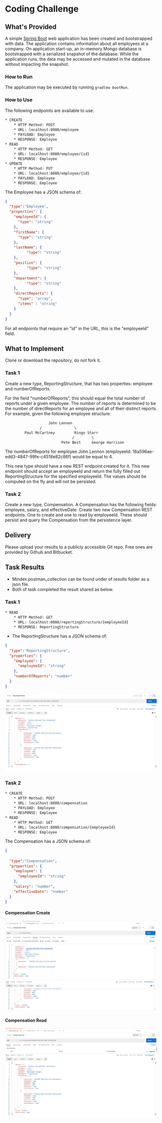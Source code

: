 # Coding Challenge
## What's Provided
A simple [Spring Boot](https://projects.spring.io/spring-boot/) web application has been created and bootstrapped 
with data. The application contains information about all employees at a company. On application start-up, an in-memory 
Mongo database is bootstrapped with a serialized snapshot of the database. While the application runs, the data may be
accessed and mutated in the database without impacting the snapshot.

### How to Run
The application may be executed by running `gradlew bootRun`.

### How to Use
The following endpoints are available to use:
```
* CREATE
    * HTTP Method: POST 
    * URL: localhost:8080/employee
    * PAYLOAD: Employee
    * RESPONSE: Employee
* READ
    * HTTP Method: GET 
    * URL: localhost:8080/employee/{id}
    * RESPONSE: Employee
* UPDATE
    * HTTP Method: PUT 
    * URL: localhost:8080/employee/{id}
    * PAYLOAD: Employee
    * RESPONSE: Employee
```
The Employee has a JSON schema of:
```json
{
  "type":"Employee",
  "properties": {
    "employeeId": {
      "type": "string"
    },
    "firstName": {
      "type": "string"
    },
    "lastName": {
          "type": "string"
    },
    "position": {
          "type": "string"
    },
    "department": {
          "type": "string"
    },
    "directReports": {
      "type": "array",
      "items" : "string"
    }
  }
}
```
For all endpoints that require an "id" in the URL, this is the "employeeId" field.

## What to Implement
Clone or download the repository, do not fork it.

### Task 1
Create a new type, ReportingStructure, that has two properties: employee and numberOfReports.

For the field "numberOfReports", this should equal the total number of reports under a given employee. The number of 
reports is determined to be the number of directReports for an employee and all of their distinct reports. For example, 
given the following employee structure:
```
                    John Lennon
                /               \
         Paul McCartney         Ringo Starr
                               /        \
                          Pete Best     George Harrison
```
The numberOfReports for employee John Lennon (employeeId: 16a596ae-edd3-4847-99fe-c4518e82c86f) would be equal to 4. 

This new type should have a new REST endpoint created for it. This new endpoint should accept an employeeId and return 
the fully filled out ReportingStructure for the specified employeeId. The values should be computed on the fly and will 
not be persisted.

### Task 2
Create a new type, Compensation. A Compensation has the following fields: employee, salary, and effectiveDate. Create 
two new Compensation REST endpoints. One to create and one to read by employeeId. These should persist and query the 
Compensation from the persistence layer.

## Delivery
Please upload your results to a publicly accessible Git repo. Free ones are provided by Github and Bitbucket.


## Task Results

* Mindex.postman_collection can be found under of results folder as a json file. 
* Both of task completed the result shared as below. 

### Task 1


```
* READ
    * HTTP Method: GET
    * URL: localhost:8080/reportingStructure/{employeeId}
    * RESPONSE: ReportingStructure
```

* The ReportingStructure has a JSON schema of:
```json
{
  "type":"ReportingStructure",
  "properties": {
    "employee": {
      "employeeId": "string"
    },
    "numberOfReports": "number"
  }
}
```

![GitHub Logo](results/reporting_structure_read.png)


### Task 2

```
* CREATE
    * HTTP Method: POST 
    * URL: localhost:8080/compensation
    * PAYLOAD: Employee
    * RESPONSE: Employee
* READ
    * HTTP Method: GET 
    * URL: localhost:8080/compensation/{employeeId}
    * RESPONSE: Employee
```

The Compensation has a JSON schema of:

```json
{
  
  "type":"Compensation",
  "properties": {
    "employee": {
      "employeeId": "string"
    },
    "salary": "number",
    "effectiveDate": "number"
  }
}
```

#### Compensation Create 

![GitHub Logo](results/compensation_create.png)

#### Compensation Read

![GitHub Logo](results/compensation_read.png)
